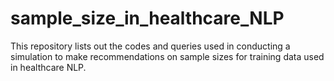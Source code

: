 # sample_size_in_healthcare_NLP
This repository lists out the codes and queries used in conducting a simulation to make recommendations on sample sizes for training data used in healthcare NLP.
